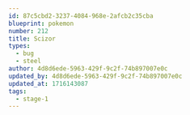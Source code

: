 ```yaml
---
id: 87c5cbd2-3237-4084-968e-2afcb2c35cba
blueprint: pokemon
number: 212
title: Scizor
types:
  - bug
  - steel
author: 4d8d6ede-5963-429f-9c2f-74b897007e0c
updated_by: 4d8d6ede-5963-429f-9c2f-74b897007e0c
updated_at: 1716143087
tags:
  - stage-1
---
```

